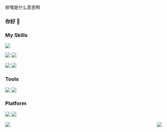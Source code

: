 欸嘿是什么意思啊 

### 你好 👋




### My Skills
[<img src="https://badgen.net/badge/icon/github?icon=github&label" />](https://badgen.net/badge/icon/github?icon=github&label)

[<img src="https://badgen.net/badge/icon/typescript?icon=typescript&label" />](https://badgen.net/badge/icon/typescript?icon=typescript&label) [<img src="https://badgen.net/badge/icon/npm?icon=npm&label" />](https://badgen.net/badge/icon/npm?icon=npm&label)

[<img src="https://badgen.net/badge/icon/java?icon=java&label" />](https://badgen.net/badge/icon/java?icon=java&label) [<img src="https://badgen.net/badge/icon/maven?icon=maven&label" />](https://badgen.net/badge/icon/maven?icon=maven&label)




### Tools

[<img src="https://badgen.net/badge/icon/docker?icon=docker&label"/>](https://badgen.net/badge/icon/docker?icon=docker&label) [<img src="https://badgen.net/badge/icon/git?icon=git&label"/>](https://badgen.net/badge/icon/git?icon=git&label)


### Platform
[<img src="https://img.shields.io/badge/Cloud-Azure-orange"/>]()
[<img src="https://img.shields.io/badge/Cloud-AWS-orange"/>]()


<img align="left" src="https://roadmap.sh/card/tall/66f3e323c45e253cb04a16b6?variant=light" /> <img align="right" src="https://github-readme-stats.vercel.app/api?username=NMSLSB-001&show_icons=true&icon_color=CE1D2D&text_color=718096&bg_color=ffffff&hide_title=true" />
